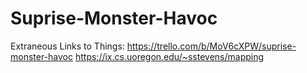 # Suprise-Monster-Havoc

Extraneous Links to Things:
https://trello.com/b/MoV6cXPW/suprise-monster-havoc 
https://ix.cs.uoregon.edu/~sstevens/mapping
